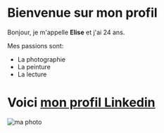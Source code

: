 # Bienvenue sur mon profil

Bonjour, je m'appelle **Elise** et j'ai 24 ans. 

Mes passions sont: 
- La photographie
- La peinture
- La lecture 

# Voici [mon profil Linkedin](https://www.linkedin.com/in/elise-mulumba-4917a91b8/)

![ma photo](C:\Users\Lilly\Desktop\BeCode)


